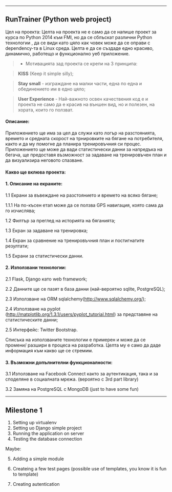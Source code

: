 
----------

RunTrainer (Python web project)
---------

Цел на проекта: Целта на проекта не е само да се напише проект за курса по Python 2014 към FMI, но да се сблъскат различни Python технологии , да се види като цяло как човек може да се оправи с dependency-та в Linux среда. Целта е да се създаде едно красиво, динамично, работещо и функционално уеб приложение.


> * Мотивацията зад проекта се крепи на 3 принципа:

> **KISS** (Keep it simple silly);

> **Stay small** - изграждане на малки части, една по една и oбединението им в едно цяло;

> **User Experience** - Най-важното освен качествения код е и проекта не само да е красив на външен вид, но и полезен, на хората, които го ползват.


#### <i class="icon-file"></i>Описание:
Приложението ще има за цел да служи като логър на разстоянията, времето и средната скорост на трнировките на бягане на потребителя, както и да му помогне да планира тренировъчния си процес. Приложението ще може да вади статистически данни за напредъка на бегача, ще предоставя възможност за задаване на тренировъчен план и да визуализира неговото спазване.


#### <i class="icon-file"></i>Какво ще вклюва проекта:
#### <i class="icon-file"></i>1. Описание на екраните:

1.1 Екрани за въвеждане на разстоянието и времето на всяко бягане;

1.1.1 На по-късен етап може да се ползва GPS навигация, която сама да го изчислява;

1.2 Филтър за преглед на историята на бяганията;

1.3 Екран за задаване на тренировка;

1.4 Екран за сравнение на тренировъчния план и постигнатите резултати;

1.5 Екрани за статистически данни.

#### <i class="icon-file"></i>2. Използвани технологии:
2.1 Flask, Django като web framework;

2.2 Данните ще се пазят в база данни (най-вероятно sqlite, PostgreSQL);

2.3 Използване на ORM sqlalchemy(http://www.sqlalchemy.org/);

2.4 Използване на pyplot (http://matplotlib.org/1.3.1/users/pyplot_tutorial.html) за представяне на статистическите данни;

2.5 Интерфейс: Twitter Bootstrap.

Списъка на използваните технологии е примерен и може да се промени/ разшири в процеса на разработка. Целта му е само да даде информация към какво ще се стремим.

#### <i class="icon-file"></i>3. Възможни допълнителни функционалности:
 3.1 Използване на Facebook Connect  както за аутентикация, така и за споделяне в социалната мрежа. (вероятно с 3rd part library)

3.2 Замяна на PostgreSQL с MongoDB (just to have some fun)

----------

Milestone 1
---------
1. Setting up virtualenv
2. Setting uo Django simple project
3. Running the application on server
4. Testing the database connection

Maybe:

5. Adding a simple module

6. Createing a few test pages (possible use of templates, you know it is fun to template)

7. Creating autentication
